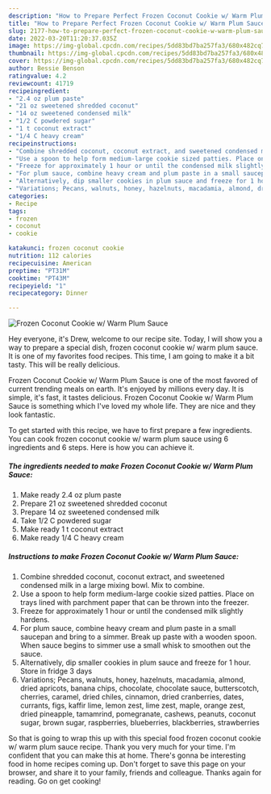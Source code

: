 ```yaml
---
description: "How to Prepare Perfect Frozen Coconut Cookie w/ Warm Plum Sauce"
title: "How to Prepare Perfect Frozen Coconut Cookie w/ Warm Plum Sauce"
slug: 2177-how-to-prepare-perfect-frozen-coconut-cookie-w-warm-plum-sauce
date: 2022-03-20T11:20:37.035Z
image: https://img-global.cpcdn.com/recipes/5dd83bd7ba257fa3/680x482cq70/frozen-coconut-cookie-w-warm-plum-sauce-recipe-main-photo.jpg
thumbnail: https://img-global.cpcdn.com/recipes/5dd83bd7ba257fa3/680x482cq70/frozen-coconut-cookie-w-warm-plum-sauce-recipe-main-photo.jpg
cover: https://img-global.cpcdn.com/recipes/5dd83bd7ba257fa3/680x482cq70/frozen-coconut-cookie-w-warm-plum-sauce-recipe-main-photo.jpg
author: Bessie Benson
ratingvalue: 4.2
reviewcount: 41719
recipeingredient:
- "2.4 oz plum paste"
- "21 oz sweetened shredded coconut"
- "14 oz sweetened condensed milk"
- "1/2 C powdered sugar"
- "1 t coconut extract"
- "1/4 C heavy cream"
recipeinstructions:
- "Combine shredded coconut, coconut extract, and sweetened condensed milk in a large mixing bowl. Mix to combine."
- "Use a spoon to help form medium-large cookie sized patties. Place on trays lined with parchment paper that can be thrown into the freezer."
- "Freeze for approximately 1 hour or until the condensed milk slightly hardens."
- "For plum sauce, combine heavy cream and plum paste in a small saucepan and bring to a simmer. Break up paste with a wooden spoon. When sauce begins to simmer use a small whisk to smoothen out the sauce."
- "Alternatively, dip smaller cookies in plum sauce and freeze for 1 hour. Store in fridge 3 days"
- "Variations; Pecans, walnuts, honey, hazelnuts, macadamia, almond, dried apricots, banana chips, chocolate, chocolate sauce, butterscotch, cherries, caramel, dried chiles, cinnamon, dried cranberries, dates, currants, figs, kaffir lime, lemon zest, lime zest, maple, orange zest, dried pineapple, tamamrind, pomegranate, cashews, peanuts, coconut sugar, brown sugar, raspberries, blueberries, blackberries, strawberries"
categories:
- Recipe
tags:
- frozen
- coconut
- cookie

katakunci: frozen coconut cookie 
nutrition: 112 calories
recipecuisine: American
preptime: "PT31M"
cooktime: "PT43M"
recipeyield: "1"
recipecategory: Dinner

---
```



![Frozen Coconut Cookie w/ Warm Plum Sauce](https://img-global.cpcdn.com/recipes/5dd83bd7ba257fa3/680x482cq70/frozen-coconut-cookie-w-warm-plum-sauce-recipe-main-photo.jpg)

Hey everyone, it's Drew, welcome to our recipe site. Today, I will show you a way to prepare a special dish, frozen coconut cookie w/ warm plum sauce. It is one of my favorites food recipes. This time, I am going to make it a bit tasty. This will be really delicious.

Frozen Coconut Cookie w/ Warm Plum Sauce is one of the most favored of current trending meals on earth. It's enjoyed by millions every day. It is simple, it's fast, it tastes delicious. Frozen Coconut Cookie w/ Warm Plum Sauce is something which I've loved my whole life. They are nice and they look fantastic.




To get started with this recipe, we have to first prepare a few ingredients. You can cook frozen coconut cookie w/ warm plum sauce using 6 ingredients and 6 steps. Here is how you can achieve it.

<!--inarticleads1-->

##### The ingredients needed to make Frozen Coconut Cookie w/ Warm Plum Sauce:

1. Make ready 2.4 oz plum paste
1. Prepare 21 oz sweetened shredded coconut
1. Prepare 14 oz sweetened condensed milk
1. Take 1/2 C powdered sugar
1. Make ready 1 t coconut extract
1. Make ready 1/4 C heavy cream




<!--inarticleads2-->

##### Instructions to make Frozen Coconut Cookie w/ Warm Plum Sauce:

1. Combine shredded coconut, coconut extract, and sweetened condensed milk in a large mixing bowl. Mix to combine.
1. Use a spoon to help form medium-large cookie sized patties. Place on trays lined with parchment paper that can be thrown into the freezer.
1. Freeze for approximately 1 hour or until the condensed milk slightly hardens.
1. For plum sauce, combine heavy cream and plum paste in a small saucepan and bring to a simmer. Break up paste with a wooden spoon. When sauce begins to simmer use a small whisk to smoothen out the sauce.
1. Alternatively, dip smaller cookies in plum sauce and freeze for 1 hour. Store in fridge 3 days
1. Variations; Pecans, walnuts, honey, hazelnuts, macadamia, almond, dried apricots, banana chips, chocolate, chocolate sauce, butterscotch, cherries, caramel, dried chiles, cinnamon, dried cranberries, dates, currants, figs, kaffir lime, lemon zest, lime zest, maple, orange zest, dried pineapple, tamamrind, pomegranate, cashews, peanuts, coconut sugar, brown sugar, raspberries, blueberries, blackberries, strawberries




So that is going to wrap this up with this special food frozen coconut cookie w/ warm plum sauce recipe. Thank you very much for your time. I'm confident that you can make this at home. There's gonna be interesting food in home recipes coming up. Don't forget to save this page on your browser, and share it to your family, friends and colleague. Thanks again for reading. Go on get cooking!

